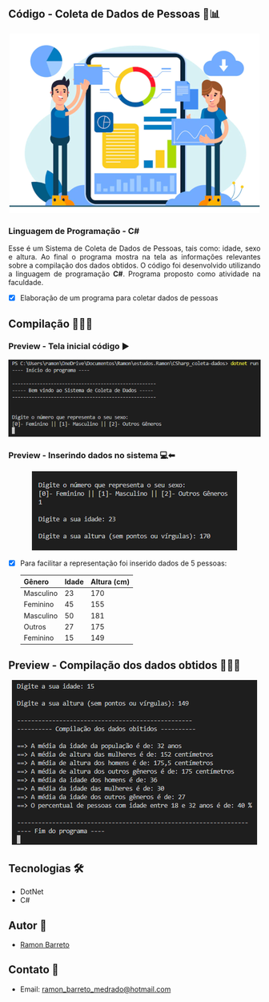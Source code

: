 ## Código - Coleta de Dados de Pessoas 🎲📊

<p align="center">
  <img alt="coleta dados" src=".github/coleta-img.PNG" />
</p>

### Linguagem de Programação - C# 

<p align="justify">Esse é um Sistema de Coleta de Dados de Pessoas, tais como: idade, sexo e altura. Ao final o programa mostra na tela as informações relevantes sobre a compilação dos dados obtidos. O código foi desenvolvido utilizando a linguagem de programação <strong>C#</strong>. Programa proposto como atividade na faculdade.
</p>

- [x] Elaboração de um programa para coletar dados de pessoas
  
## Compilação 👨🏽‍💻

### Preview - Tela inicial código ▶
<p align="center">
  <img alt="Tela inicial código" src=".github/inicio.PNG">
</p>

### Preview - Inserindo dados no sistema 💻⬅
<p align="center">
  <img alt="Inserindo dados" src=".github/dados.PNG">
</p>

- [x] Para facilitar a representação foi inserido dados de 5 pessoas:  
  
  |   Gênero   |  Idade  |  Altura (cm) |
  |------------|---------|--------------|
  |  Masculino |    23   |      170     |
  |  Feminino  |    45   |      155     |
  |  Masculino |    50   |      181     |
  |   Outros   |    27   |      175     |
  |  Feminino  |    15   |      149     |

## Preview - Compilação dos dados obtidos 👨🏽‍💻
<p align="center">
  <img alt="Compilação dos dados" src=".github/compilacao.PNG">
</p>

## Tecnologias 🛠

- DotNet
- C# 

## Autor 🎨

- <a target="_blank" href="https://www.linkedin.com/in/ramon-barreto-076191180/">Ramon Barreto</a>

## Contato 📲

- Email: ramon_barreto_medrado@hotmail.com

